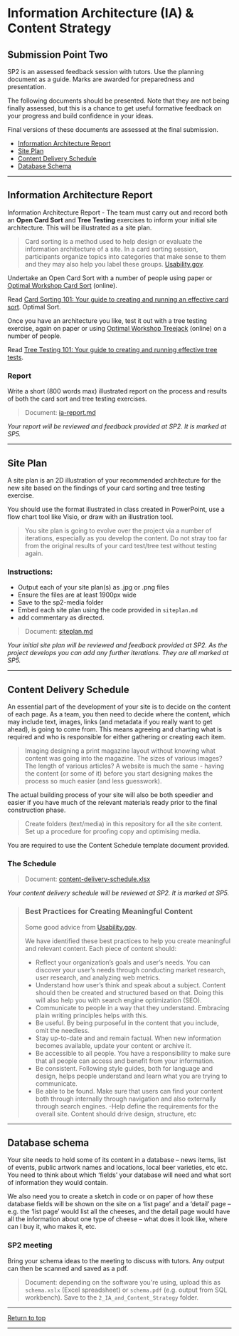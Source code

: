 # Information Architecture (IA) & Content Strategy

## Submission Point Two

SP2 is an assessed feedback session with tutors. Use the planning document as a guide. Marks are awarded for preparedness and presentation.

The following documents should be presented. Note that they are not being finally assessed, but this is a chance to get useful formative feedback on your progress and build confidence in your ideas.

Final versions of these documents are assessed at the final submission.

- [Information Architecture Report](#Information-Architecture-Report)
- [Site Plan](#site-plan)
- [Content Delivery Schedule](#content-delivery-schedule)
- [Database Schema](#Database-schema)

---

## Information Architecture Report

Information Architecture Report - The team must carry out and record both an **Open Card Sort** and **Tree Testing** exercises to inform your initial site architecture. This will be illustrated as a site plan.

> Card sorting is a method used to help design or evaluate the information architecture of a site. In a card sorting session, participants organize topics into categories that make sense to them and they may also help you label these groups. [Usability.gov](https://www.usability.gov/how-to-and-tools/methods/card-sorting.html).

Undertake an Open Card Sort with a number of people using paper or [Optimal Workshop Card Sort](https://www.optimalworkshop.com/optimalsort) (online).

Read [Card Sorting 101: Your guide to creating and running an effective card sort](https://www.optimalworkshop.com/101/card-sorting). Optimal Sort.

Once you have an architecture you like, test it out with a tree testing exercise, again on paper or using [Optimal Workshop Treejack](https://www.optimalworkshop.com/treejack) (online) on a number of people.

Read [Tree Testing 101: Your guide to creating and running effective tree tests](https://www.optimalworkshop.com/101/tree-testing).

### Report

Write a short (800 words max) illustrated report on the process and results of both the card sort and tree testing exercises.

> Document: [ia-report.md](ia-report.md)

_Your report will be reviewed and feedback provided at SP2. It is marked at SP5._

---

## Site Plan

A site plan is an 2D illustration of your recommended architecture for the new site based on the findings of your card sorting and tree testing exercise.

You should use the format illustrated in class created in PowerPoint, use a flow chart tool like Visio, or draw with an illustration tool.

> You site plan is going to evolve over the project via a number of iterations, especially as you develop the content. Do not stray too far from the original results of your card test/tree test without testing again.

### Instructions:

- Output each of your site plan(s) as .jpg or .png files
- Ensure the files are at least 1900px wide
- Save to the sp2-media folder
- Embed each site plan using the code provided in `siteplan.md`
- add commentary as directed.

> Document: [siteplan.md](siteplan.md)

_Your initial site plan will be reviewed and feedback provided at SP2. As the project develops you can add any further iterations. They are all marked at SP5._

---

## Content Delivery Schedule

An essential part of the development of your site is to decide on the content of each page. As a team, you then need to decide where the content, which may include text, images, links (and metadata if you really want to get ahead), is going to come from. This means agreeing and charting what is required and who is responsible for either gathering or creating each item.

> Imaging designing a print magazine layout without knowing what content was going into the magazine. The sizes of various images? The length of various articles? A website is much the same - having the content (or some of it) before you start designing makes the process so much easier (and less guesswork).

The actual building process of your site will also be both speedier and easier if you have much of the relevant materials ready prior to the final construction phase.

> Create folders (text/media) in this repository for all the site content. Set up a procedure for proofing copy and optimising media.

You are required to use the Content Schedule template document provided.

### The Schedule

> Document: [content-delivery-schedule.xlsx](content-delivery-schedule.xlsx)

_Your content delivery schedule will be reviewed at SP2. It is marked at SP5._

> ### Best Practices for Creating Meaningful Content
>
> Some good advice from [Usability.gov](https://www.usability.gov/what-and-why/content-strategy.html).
>
> We have identified these best practices to help you create meaningful and relevant content. Each piece of content should:
>
> - Reflect your organization’s goals and user’s needs. You can discover your user’s needs through conducting market research, user research, and analyzing web metrics.
> - Understand how user’s think and speak about a subject. Content should then be created and structured based on that. Doing this will also help you with search engine optimization (SEO).
> - Communicate to people in a way that they understand. Embracing plain writing principles helps with this.
> - Be useful. By being purposeful in the content that you include, omit the needless.
> - Stay up-to-date and and remain factual. When new information becomes available, update your content or archive it.
> - Be accessible to all people. You have a responsibility to make sure that all people can access and benefit from your information.
> - Be consistent. Following style guides, both for language and design, helps people understand and learn what you are trying to communicate.
> - Be able to be found. Make sure that users can find your content both through internally through navigation and also externally through search engines.
>   -Help define the requirements for the overall site. Content should drive design, structure, etc

---

## Database schema

Your site needs to hold some of its content in a database – news items, list of events, public artwork names and locations, local beer varieties, etc etc. You need to think about which ‘fields’ your database will need and what sort of information they would contain.

We also need you to create a sketch in code or on paper of how these database fields will be shown on the site on a ‘list page’ and a ‘detail’ page – e.g. the ‘list page’ would list all the cheeses, and the detail page would have all the information about one type of cheese – what does it look like, where can I buy it, who makes it, etc.

### SP2 meeting

Bring your schema ideas to the meeting to discuss with tutors. Any output can then be scanned and saved as a pdf.

> Document: depending on the software you're using, upload this as `schema.xslx` (Excel spreadsheet) or `schema.pdf` (e.g. output from SQL workbench). Save to the `2_IA_and_Content_Strategy` folder.

---

[Return to top](<#Information-Architecture-(IA)-&-Content-Strategy>)

---
